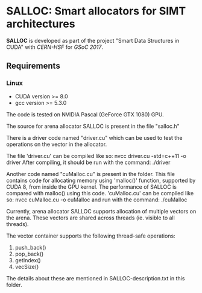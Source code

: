 
# SALLOC: Smart allocators for SIMT architectures 

**SALLOC** is developed as part of the project "Smart Data Structures in CUDA" with _CERN-HSF_ for _GSoC 2017_.

## Requirements

### Linux

- CUDA version >= 8.0
- gcc version >= 5.3.0

The code is tested on NVIDIA Pascal (GeForce GTX 1080) GPU. 

The source for arena allocator SALLOC is present in the file "salloc.h"

There is a driver code named "driver.cu" which can be used to test the operations on the vector in the allocator.

The file 'driver.cu' can be compiled like so:
	nvcc driver.cu -std=c++11 -o driver
After compiling, it should be run with the command: 
	./driver	


Another code named "cuMalloc.cu" is present in the folder. This file contains code for allocating memory using 'malloc()' function, supported by CUDA 8, from inside the GPU kernel.  The performance of SALLOC is compared with malloc() using this code. 
'cuMalloc.cu' can be compiled like so:
	nvcc cuMalloc.cu -o cuMalloc
 and run with the command: 
	./cuMalloc
 
Currently, arena allocator SALLOC supports allocation of multiple vectors on the arena. 
These vectors are shared  across threads (ie. visible to all threads).
 
The vector container supports the following thread-safe operations:
1. push_back()
2. pop_back()
3. getIndex()
4. vecSize()

The details about these are mentioned in SALLOC-description.txt in this folder.
